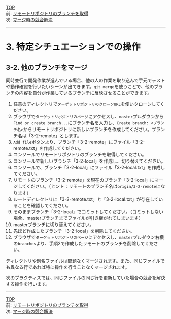 [TOP](../README.md)   
前: [リモートリポジトリのブランチを取得](./fetch.md)  
次: [マージ時の競合解決](./conflict.md)  

---

# 3. 特定シチュエーションでの操作
## 3-2. 他のブランチをマージ
同時並行で開発作業が進んでいる場合、他の人の作業を取り込んで手元でテストや動作確認を行いたいシーンが出てきます。`git merge`を使うことで、他のブランチの内容を自分が作業しているブランチに反映させることができます。  

1. 任意のディレクトリで`ターゲットリポジトリのクローンURL`を使いクローンしてください。
2. ブラウザで`ターゲットリポジトリのページ`にアクセスし、`master`プルダウンから`Find or create branch...`にブランチ名を入力し、`Create branch: <ブランチ名>`からリモートリポジトリに新しいブランチを作成してください。ブランチ名は「3-2-remote」とします。
3. `Add file`ボタンより、ブランチ「3-2-remote」にファイル「3-2-remote.txt」を作成してください。
4. コンソールでリモートリポジトリのブランチを取得してください。
5. コンソールで新しいブランチ「3-2-local」を作成し、切り替えてください。
6. コンソールで、ブランチ「3-2-local」にファイル「3-2-local.txt」を作成してください。
7. リモートのブランチ「3-2-remote」を現在のブランチ「3-2-local」にマージしてください。（ヒント：リモートのブランチ名は`origin/3-2-remote`になります）
8. ルートディレクトリに「3-2-remote.txt」と「3-2-local.txt」が存在していることを確認してください。
9. そのままブランチ「3-2-local」でコミットしてください。（コミットしない場合、masterブランチまでファイルが引き継がれてしまいます）
10. masterブランチに切り替えてください。
11. 先ほど作成したブランチ「3-2-local」を削除してください。
12. ブラウザで`ターゲットリポジトリのページ`にアクセスし、`master`プルダウン右横の`branches`より、手順2で作成したリモートのブランチを削除してください。

ディレクトリや別名ファイルは問題なくマージされます。また、同じファイルでも異なる行であれば特に操作を行うことなくマージされます。  

次のプラクティスでは、同じファイルの同じ行を更新していた場合の競合を解決する操作を行います。

--- 

[TOP](../README.md)   
前: [リモートリポジトリのブランチを取得](./fetch.md)  
次: [マージ時の競合解決](./conflict.md)  